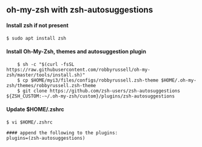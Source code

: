 ## oh-my-zsh with zsh-autosuggestions

#### Install zsh if not present
	$ sudo apt install zsh

#### Install Oh-My-Zsh, themes and autosuggestion plugin
```
	$ sh -c "$(curl -fsSL https://raw.githubusercontent.com/robbyrussell/oh-my-zsh/master/tools/install.sh)"
	$ cp $HOME/myi3/files/configs/robbyrussell.zsh-theme $HOME/.oh-my-zsh/themes/robbyrussell.zsh-theme
	$ git clone https://github.com/zsh-users/zsh-autosuggestions ${ZSH_CUSTOM:-~/.oh-my-zsh/custom}/plugins/zsh-autosuggestions
```
#### Update $HOME/.zshrc
```
$ vi $HOME/.zshrc

#### append the following to the plugins:
plugins=(zsh-autosuggestions)
```
